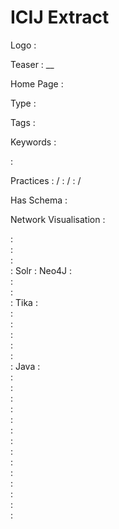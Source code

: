 # ICIJ Extract

Logo
:   ![]()

Teaser
:   __

Home Page
:   

Type
:   

Tags
:   

Keywords
:   

:   

Practices
:    / 
:    / 
:    / 

Has Schema
:   

Network Visualisation
:   


:   
:   
:   
:   Solr
:   Neo4J
:   
:   
:   
:   Tika
:   
:   
:   
:   
:   
:   
:   Java
:   
:   
:   
:   
:   
:   
:   
:   
:   
:   
:   
:   
:   
:   
:   
